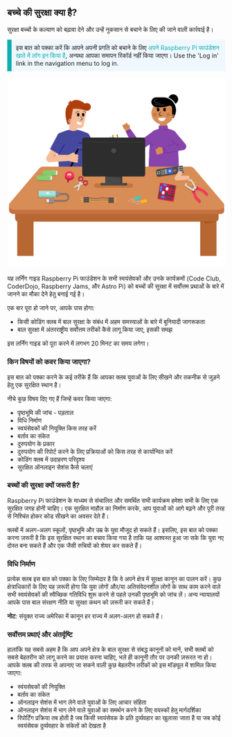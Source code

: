 ## बच्चे की सुरक्षा क्या है?

सुरक्षा बच्चों के कल्याण को बढ़ावा देने और उन्हें नुकसान से बचाने के लिए की जाने वाली कार्रवाई है।

<p style="border-left: solid; border-width:10px; border-color: #0faeb0; background-color: aliceblue; padding: 10px;">
इस बात को पक्का करें कि आपने अपनी प्रगति को बचाने के लिए <span style="color: #0faeb0">अपने Raspberry Pi फाउंडेशन खाते में लॉग इन किया है</span>, अन्यथा आपका समापन रिकॉर्ड नहीं किया जाएगा। Use the 'Log in' link in the navigation menu to log in.
</p>

![Three young people.](images/Code_Club_Image1_808x704.png)

यह लर्निंग गाइड Raspberry Pi फाउंडेशन के सभी स्वयंसेवकों और उनके कार्यक्रमों (Code Club, CoderDojo, Raspberry Jams, और Astro Pi) को बच्चों की सुरक्षा में सर्वोत्तम प्रथाओं के बारे में जानने का मौका देने हेतु बनाई गई है।

एक बार पूरा हो जाने पर, आपके पास होगा:

* किसी कोडिंग क्लब में बाल सुरक्षा के संबंध में अहम समस्याओं के बारे में बुनियादी जागरूकता
* बाल सुरक्षा में अंतरराष्ट्रीय सर्वोत्तम तरीकों कैसे लागू किया जाए, इसकी समझ

इस लर्निंग गाइड को पूरा करने में लगभग 20 मिनट का समय लगेगा।

### किन विषयों को कवर किया जाएगा?

इस बात को पक्का करने के कई तरीके हैं कि आपका क्लब युवाओं के लिए सीखने और तकनीक से जुड़ने हेतु एक सुरक्षित स्थान है।

नीचे कुछ विषय दिए गए हैं जिन्हें कवर किया जाएगा:

* पृष्ठभूमि की जांच - पड़ताल
* विधि निर्माण
* स्वयंसेवकों की नियुक्ति किस तरह करें
* बर्ताव का संकेत
* दुरुपयोग के प्रकार
* दुरुपयोग की रिपोर्ट करने के लिए प्रक्रियाओं को किस तरह से कार्यान्वित करें
* कोडिंग क्लब में उदाहरण परिदृश्य
* सुरक्षित ऑनलाइन सेशंस कैसे चलाएं

### बच्चों की सुरक्षा क्यों जरूरी है?

Raspberry Pi फाउंडेशन के माध्यम से संचालित और समर्थित सभी कार्यक्रम हमेशा सभी के लिए एक सुरक्षित जगह होनी चाहिए। एक सुरक्षित माहौल का निर्माण करके, आप युवाओं को आगे बढ़ने और पूरी तरह से निश्चिंत होकर कोड सीखने का अवसर देते हैं।

क्लबों में अलग-अलग स्कूलों, पृष्ठभूमि और उम्र के युवा मौजूद हो सकते हैं। इसलिए, इस बात को पक्का करना ज़रूरी है कि इस सुरक्षित स्थान का बचाव किया गया है ताकि यह आश्वस्त हुआ जा सके कि युवा नए दोस्त बना सकते हैं और एक जैसी रुचियों को शेयर कर सकते हैं।

### विधि निर्माण

प्रत्येक क्लब इस बात को पक्का के लिए जिम्मेदार है कि वे अपने क्षेत्र में सुरक्षा कानून का पालन करें। कुछ क्षेत्राधिकारों के लिए यह ज़रूरी होगा कि युवा लोगों और/या अतिसंवेदनशील लोगों के साथ काम करने वाले सभी स्वयंसेवकों की स्वैच्छिक गतिविधि शुरू करने से पहले उनकी पृष्ठभूमि को जांच लें। अन्य न्यायालयों आपके पास बाल संरक्षण नीति या सुरक्षा कथन को ज़रूरी कर सकते हैं।

**नोट**: संयुक्त राज्य अमेरिका में कानून हर राज्य में अलग-अलग हो सकते हैं।

### सर्वोत्तम प्रथाएं और अंतर्दृष्टि

हालांकि यह सबसे अहम है कि आप अपने क्षेत्र के बाल सुरक्षा से संबद्ध कानूनों को मानें, सभी क्लबों को सबसे बेहतरीन को लागू करने का प्रयास करना चाहिए, भले ही कानूनी तौर पर उनकी ज़रूरत ना हो। आपके क्लब की तरफ से अपनाए जा सकने वाली कुछ बेहतरीन तरीकों को इस मॉड्यूल में शामिल किया जाएगा:

* स्वंयसेवकों की नियुक्ति
* बर्ताव का संकेत
* ऑनलाइन सेशंस में भाग लेने वाले युवाओं के लिए आचार संहिता
* ऑनलाइन सेशंस में भाग लेने वाले युवाओं का समर्थन करने के लिए वयस्कों हेतु मार्गदर्शिका
* रिपोर्टिंग प्रक्रिया तब होती है जब किसी स्वयंसेवक के प्रति दुर्व्यवहार का खुलासा जाता है या जब कोई स्वयंसेवक दुर्व्यवहार के संकेतों को देखता है

